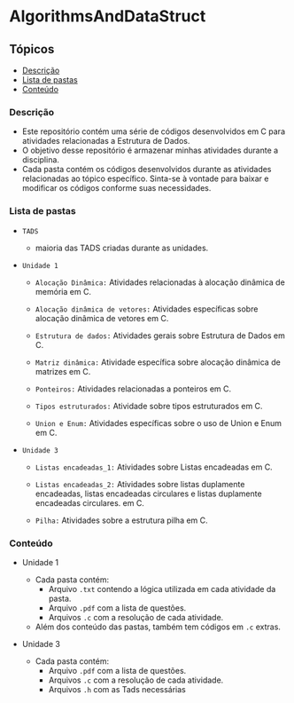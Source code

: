 # AlgorithmsAndDataStruct

## Tópicos

- [Descrição](#descrição)
- [Lista de pastas](#lista-de-pastas)
- [Conteúdo](#conteúdo)

### Descrição

- Este repositório contém uma série de códigos desenvolvidos em C para atividades relacionadas a Estrutura de Dados.
- O objetivo desse repositório é armazenar minhas atividades durante a disciplina.
- Cada pasta contém os códigos desenvolvidos durante as atividades relacionadas ao tópico específico. Sinta-se à vontade para baixar e modificar os códigos conforme suas necessidades.

### Lista de pastas

- `TADS`
  - maioria das TADS criadas durante as unidades.

- `Unidade 1`

  - `Alocação Dinâmica:` Atividades relacionadas à alocação dinâmica de memória em C.

  - `Alocação dinâmica de vetores:` Atividades específicas sobre alocação dinâmica de vetores em C.

  - `Estrutura de dados:` Atividades gerais sobre Estrutura de Dados em C.

  - `Matriz dinâmica:` Atividade específica sobre alocação dinâmica de matrizes em C.

  - `Ponteiros:` Atividades relacionadas a ponteiros em C.

  - `Tipos estruturados:` Atividade sobre tipos estruturados em C.

  - `Union e Enum:` Atividades específicas sobre o uso de Union e Enum em C.

- `Unidade 3`

  - `Listas encadeadas_1:` Atividades sobre Listas encadeadas em C.

  - `Listas encadeadas_2:` Atividades sobre listas duplamente encadeadas, listas encadeadas circulares e listas duplamente encadeadas circulares. em C.

  - `Pilha:` Atividades sobre a estrutura pilha em C.

### Conteúdo

- Unidade 1
  - Cada pasta contém:
    - Arquivo `.txt` contendo a lógica utilizada em cada atividade da pasta.
    - Arquivo `.pdf` com a lista de questões.
    - Arquivos `.c` com a resolução de cada atividade.
  - Além dos conteúdo das pastas, também tem códigos em `.c` extras.

- Unidade 3
  - Cada pasta contém:
    - Arquivo `.pdf` com a lista de questões.
    - Arquivos `.c` com a resolução de cada atividade.
    - Arquivos `.h` com as Tads necessárias
